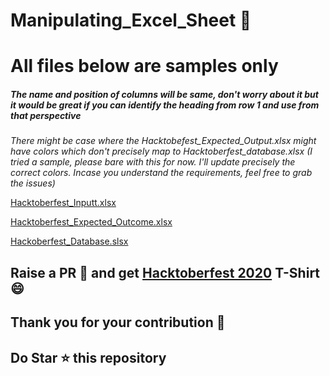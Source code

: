 
# Manipulating_Excel_Sheet :file_folder:

# All files below are samples only

##### The name and position of columns will be same, don't worry about it but it would be great if you can identify the heading from row 1 and use from that perspective

*There might be case where the Hacktobefest_Expected_Output.xlsx might have colors which don't precisely map to Hacktoberfest_database.xlsx (I tried a sample, please bare with this for now. I'll update precisely the correct colors. Incase you understand the requirements, feel free to grab the issues)*

[Hacktoberfest_Inputt.xlsx](https://github.com/achoudh5/Manipulating_Excel_Sheet/blob/main/Hacktoberfest_Inputt.xlsx)


[Hacktoberfest_Expected_Outcome.xlsx](https://github.com/achoudh5/Manipulating_Excel_Sheet/blob/main/Hacktoberfest_Expected_Ouputt.xlsx)


[Hackoberfest_Database.slsx](https://github.com/achoudh5/Manipulating_Excel_Sheet/blob/main/%20Hacktoberfest_database.xlsx)


## Raise a PR :rocket: and get [Hacktoberfest 2020](https://hacktoberfest.digitalocean.com/) T-Shirt :smile: 
## Thank you for your contribution :clap:
## Do Star :star: this repository
